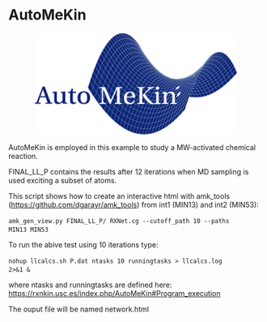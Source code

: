 # AutoMeKin

<p align="center">
   <img src="logo.png" alt="alt text" width="400" height="200">
</p>

AutoMeKin is employed in this example to study a MW-activated chemical reaction.

FINAL_LL_P contains the results after 12 iterations when MD sampling is used exciting a subset of atoms.

This script shows how to create an interactive html with amk_tools (https://github.com/dgarayr/amk_tools) from int1 (MIN13) and int2 (MIN53):

<code>amk_gen_view.py FINAL_LL_P/ RXNet.cg --cutoff_path 10  --paths MIN13  MIN53 </code>

To run the abive test using 10 iterations type:

<code>nohup llcalcs.sh P.dat ntasks 10 runningtasks > llcalcs.log 2>&1 & </code>

where ntasks and runningtasks are defined here: https://rxnkin.usc.es/index.php/AutoMeKin#Program_execution

The ouput file will be named network.html
